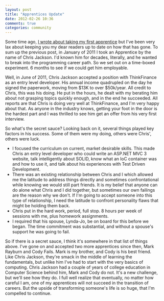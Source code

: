 ```yaml
---
layout: post
title: "Apprentices Update"
date: 2012-02-26 10:36
comments: true
categories: community
---
```


Some time ago, [I wrote about taking my first apprentice][orig] but I've been very lax about keeping you my dear readers up to date on how that has gone.  To sum up the previous post, in January of 2011 I took an Apprentice by the name of Chris Jackson.  I'd known him for decades, literally, and he wanted to break into the programming career path.  So we set out on a time-boxed experiment.  6 months to see if we could get him employable.

Well, in June of 2011, Chris Jackson accepted a position with ThinkFinance as an entry level developer.  His annual income quadrupled on the day he signed the paperwork, moving from $13K to over $50k/year.  All credit to Chris, this was his doing.  He put in the hours, he dealt with my berating him about not grasping topics quickly enough, and in the end he succeeded.  All reports are that Chris is doing very well at ThinkFinance, and I'm very happy about that.  As anyone in the industry knows, getting your foot in the door is the hardest part and I was thrilled to see him get an offer from his very first interview.

So what's the secret sauce?  Looking back on it, several things played key factors in his success.  Some of them were my doing, others were Chris', others were luck.

* I focused the curriculum on current, market desirable skills.  This made Chris an entry level developer who could write an ASP.NET MVC 3 website, talk intelligently about SOLID, know what an IoC container was and how to use it, and talk about his experiences with Test Driven Development.
* There was an existing relationship between Chris and I which allowed me the latitude to address things directly and sometimes confrontational while knowing we would still part friends.  It is my belief that anyone can do alone what Chris and I did together, but sometimes our own failings are the reason why we don't.  If I'm going to accept someone into this type of relationship, I need the latitude to confront personality flaws that might be holding them back.
* Chris put in the hard work, period, full stop.  8 hours per week of sessions with me, plus homework assignments.
* I required that his spouse, Lynda-Jo, be on board for this before we began.  The time commitment was substantial, and without a spouse's support he was going to fail.

So if there is a secret sauce, I think it's somewhere in that list of things above.  I've gone on and accepted two more apprentices since then, Mark Rayburn and Cody Fails.  Mark is my brother, and Cody is his best friend.  Like Chris Jackson, they're smack in the middle of learning the fundamentals, but unlike him I've had to start with the very basics of computing.  Chris Jackson had a couple of years of college education in Computer Science behind him, Mark and Cody do not.  It's a new challenge, but we'll see how they do.  I full well realize that eventually, no matter how careful I am, one of my apprentices will not succeed in the transition of careers.  But the upside of transforming someone's life is so huge, that I'm compelled to continue.

[orig]:http://timrayburn.net/blog/apprenticeship-a-journey-begins/
